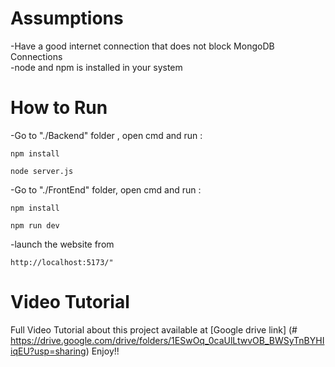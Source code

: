 # Assumptions

  -Have a good internet connection that does not block MongoDB Connections <br/>
  -node and npm is installed in your system<br/>

  
# How to Run

  -Go to "./Backend" folder , open cmd and run :
  ```
  npm install
  ```
  ```
  node server.js
  ```
  
  -Go to "./FrontEnd" folder, open cmd and run : 
  ```
  npm install
  ```
  ```
  npm run dev
  ```

  -launch the website from 
  ```
  http://localhost:5173/"
  ```
# Video Tutorial 
   Full   Video Tutorial about this project  available at [Google drive link] (# https://drive.google.com/drive/folders/1ESwOq_0caUlLtwvOB_BWSyTnBYHIiqEU?usp=sharing)  Enjoy!!
